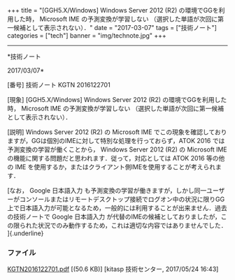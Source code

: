 ﻿+++
title = "[GGH5.X/Windows] Windows Server 2012 (R2) の環境でGGを利用した時， Microsoft IME の予測変換が学習しない （選択した単語が次回に第一候補として表示されない）．"
date = "2017-03-07"
tags = ["技術ノート"]
categories = ["tech"]
banner = "img/technote.jpg"
+++

-----------------------------------------------------------------------------------------------------------------------------

*技術ノート

2017/03/07*


[番号]
技術ノート KGTN 2016122701

[現象]
[GGH5.X/Windows] Windows Server 2012 (R2) の環境でGGを利用した時，
Microsoft IME の予測変換が学習しない
（選択した単語が次回に第一候補として表示されない）．

[説明]
Windows Server 2012 (R2) の Microsoft IME
でこの現象を確認しておりますが，GGは個別のIMEに対して特別な処理を行っておらず，ATOK
2016 では予測変換の学習が働くことから， Windows Server 2012 (R2) の
Microsoft IME の機能に関する問題だと思われます．従って，対応としては
ATOK 2016 等の他の IME
を使用するか，またはクライアント側IMEを使用することが考えられます．

[なお， Google 日本語入力
も予測変換の学習が働きますが，しかし同一ユーザーがコンソールまたはリモートデスクトップ接続でログオン中の状況に限りGG上で日本語入力が可能となるため，一般的には利用することが出来ません．過去の技術ノートで
Google 日本語入力
が代替のIMEの候補としておりましたが，この限られた状況でのみ動作するため，これは適切な内容ではありませんでした．
]{.underline}


### ファイル

 
 


[KGTN2016122701.pdf](http://techreport.kitasp.net/attachments/download/3638/KGTN2016122701.pdf)
 [(50.6 KB)] [kitasp 技術センター, 2017/05/24
16:43]


 


 

